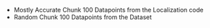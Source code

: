 - Mostly Accurate Chunk 100 Datapoints from the Localization code
- Random Chunk 100 Datapoints from the Dataset

